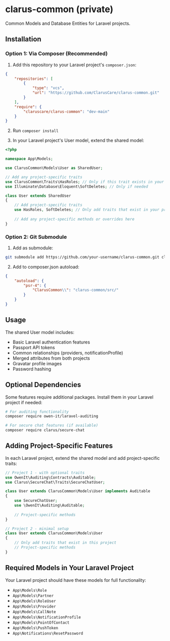 # clarus-common (private)
Common Models and Database Entities for Laravel projects.

## Installation

### Option 1: Via Composer (Recommended)

1. Add this repository to your Laravel project's `composer.json`:

```json
{
    "repositories": [
        {
            "type": "vcs",
            "url": "https://github.com/ClarusCare/clarus-common.git"
        }
    ],
    "require": {
        "claruscare/clarus-common": "dev-main"
    }
}
```

2. Run `composer install`

3. In your Laravel project's User model, extend the shared model:

```php
<?php

namespace App\Models;

use ClarusCommon\Models\User as SharedUser;

// Add any project-specific traits
use ClarusCommon\Traits\HasRoles; // Only if this trait exists in your project
use Illuminate\Database\Eloquent\SoftDeletes; // Only if needed

class User extends SharedUser
{
    // Add project-specific traits
    use HasRoles, SoftDeletes; // Only add traits that exist in your project
    
    // Add any project-specific methods or overrides here
}
```

### Option 2: Git Submodule

1. Add as submodule:
```bash
git submodule add https://github.com/your-username/clarus-common.git clarus-common
```

2. Add to composer.json autoload:
```json
{
    "autoload": {
        "psr-4": {
            "ClarusCommon\\": "clarus-common/src/"
        }
    }
}
```

## Usage

The shared User model includes:
- Basic Laravel authentication features
- Passport API tokens
- Common relationships (providers, notificationProfile)
- Merged attributes from both projects
- Gravatar profile images
- Password hashing

## Optional Dependencies

Some features require additional packages. Install them in your Laravel project if needed:

```bash
# For auditing functionality
composer require owen-it/laravel-auditing

# For secure chat features (if available)
composer require clarus/secure-chat
```

## Adding Project-Specific Features

In each Laravel project, extend the shared model and add project-specific traits:

```php
// Project 1 - with optional traits
use OwenIt\Auditing\Contracts\Auditable;
use Clarus\SecureChat\Traits\SecureChatUser;

class User extends ClarusCommon\Models\User implements Auditable
{
    use SecureChatUser;
    use \OwenIt\Auditing\Auditable;
    
    // Project-specific methods
}

// Project 2 - minimal setup
class User extends ClarusCommon\Models\User
{
    // Only add traits that exist in this project
    // Project-specific methods
}
```

## Required Models in Your Laravel Project

Your Laravel project should have these models for full functionality:
- `App\Models\Role`
- `App\Models\Partner` 
- `App\Models\RoleUser`
- `App\Models\Provider`
- `App\Models\CallNote`
- `App\Models\NotificationProfile`
- `App\Models\PointOfContact`
- `App\Models\PushToken`
- `App\Notifications\ResetPassword`
